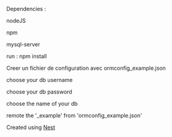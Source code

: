Dependencies :

nodeJS

npm

mysql-server

run : npm install


Creer un fichier de configuration avec ormconfig_example.json

choose your db username

choose your db password

choose the name of your db

remote the '_example' from 'ormconfig_example.json'


Created using [Nest](https://github.com/nestjs/nest)
